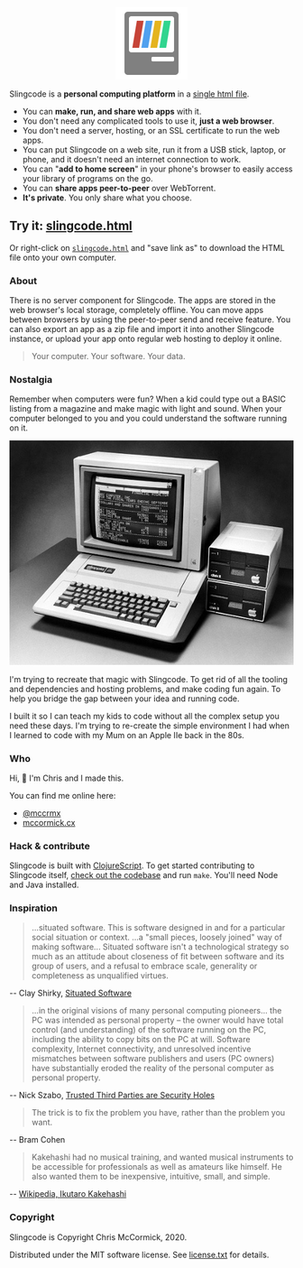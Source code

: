 <p align="center" id="gh-logo"><img src="public/logo.svg?sanitize=true" alt="Slingcode logo"></p>

Slingcode is a **personal computing platform** in a [single html file](https://slingcode.net/slingcode.html).

* You can **make, run, and share web apps** with it.
* You don't need any complicated tools to use it, **just a web browser**.
* You don't need a server, hosting, or an SSL certificate to run the web apps.
* You can put Slingcode on a web site, run it from a USB stick, laptop, or phone, and it doesn't need an internet connection to work.
* You can "**add to home screen**" in your phone's browser to easily access your library of programs on the go.
* You can **share apps peer-to-peer** over WebTorrent.
* **It's private**. You only share what you choose.

## Try it: [slingcode.html](https://slingcode.net/slingcode.html)

Or right-click on [`slingcode.html`](https://slingcode.net/slingcode.html) and "save link as" to download the HTML file onto your own computer.

### About

There is no server component for Slingcode. The apps are stored in the web browser's local storage, completely offline. You can move apps between browsers by using the peer-to-peer send and receive feature. You can also export an app as a zip file and import it into another Slingcode instance, or upload your app onto regular web hosting to deploy it online.

> Your computer. Your software. Your data.

### Nostalgia

Remember when computers were fun? When a kid could type out a BASIC listing from a magazine and make magic with light and sound. When your computer belonged to you and you could understand the software running on it.

![Apple IIe](./public/img/appleIIe.jpg)

I'm trying to recreate that magic with Slingcode. To get rid of all the tooling and dependencies and hosting problems, and make coding fun again. To help you bridge the gap between your idea and running code.

I built it so I can teach my kids to code without all the complex setup you need these days. I'm trying to re-create the simple environment I had when I learned to code with my Mum on an Apple IIe back in the 80s.

### Who

Hi, 👋 I'm Chris and I made this.

You can find me online here:

* [@mccrmx](https://twitter.com/mccrmx)
* [mccormick.cx](https://mccormick.cx/)

### Hack & contribute

Slingcode is built with [ClojureScript](https://clojurescript.org/). To get started contributing to Slingcode itself, [check out the codebase](https://github.com/chr15m/slingcode) and run `make`. You'll need Node and Java installed.

### Inspiration

> ...situated software. This is software designed in and for a particular social situation or context. ...a "small pieces, loosely joined" way of making software... Situated software isn't a technological strategy so much as an attitude about closeness of fit between software and its group of users, and a refusal to embrace scale, generality or completeness as unqualified virtues.

-- Clay Shirky, [Situated Software](https://web.archive.org/web/20040411202042/http://www.shirky.com/writings/situated_software.html)

> ...in the original visions of many personal computing pioneers... the PC was intended as personal property – the owner would have total control (and understanding) of the software running on the PC, including the ability to copy bits on the PC at will. Software complexity, Internet connectivity, and unresolved incentive mismatches between software publishers and users (PC owners) have substantially eroded the reality of the personal computer as personal property.

-- Nick Szabo, [Trusted Third Parties are Security Holes](https://nakamotoinstitute.org/trusted-third-parties/)

> The trick is to fix the problem you have, rather than the problem you want.

-- Bram Cohen

> Kakehashi had no musical training, and wanted musical instruments to be accessible for professionals as well as amateurs like himself. He also wanted them to be inexpensive, intuitive, small, and simple.

-- [Wikipedia, Ikutaro Kakehashi](https://en.wikipedia.org/wiki/Ikutaro_Kakehashi)

### Copyright

Slingcode is Copyright Chris McCormick, 2020.

Distributed under the MIT software license. See [license.txt](./license.txt) for details.
